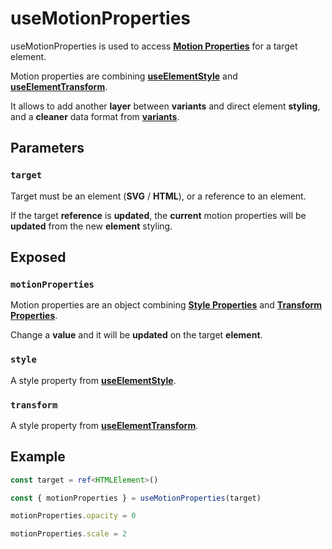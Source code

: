 # useMotionProperties

useMotionProperties is used to access [**Motion Properties**](/motion-properties) for a target element.

Motion properties are combining [**useElementStyle**](/api/use-element-style) and [**useElementTransform**](/api/use-element-transform).

It allows to add another **layer** between **variants** and direct element **styling**, and a **cleaner** data format from [**variants**](/variants).

## Parameters

### `target`

Target must be an element (**SVG** / **HTML**), or a reference to an element.

If the target **reference** is **updated**, the **current** motion properties will be **updated** from the new **element** styling.

## Exposed

### `motionProperties`

Motion properties are an object combining [**Style Properties**](/motion-properties#style-properties) and [**Transform Properties**](/motion-properties#transform-properties).

Change a **value** and it will be **updated** on the target **element**.

### `style`

A style property from [**useElementStyle**](/api/use-element-style).

### `transform`

A style property from [**useElementTransform**](/api/use-element-transform).

## Example

```typescript
const target = ref<HTMLElement>()

const { motionProperties } = useMotionProperties(target)

motionProperties.opacity = 0

motionProperties.scale = 2
```
